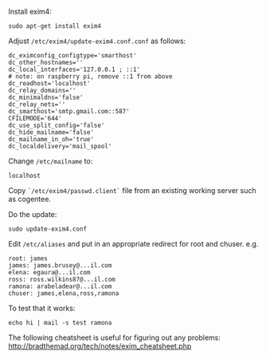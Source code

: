 Install exim4:
```
sudo apt-get install exim4
```
Adjust `/etc/exim4/update-exim4.conf.conf` as follows:
```
dc_eximconfig_configtype='smarthost'
dc_other_hostnames=''
dc_local_interfaces='127.0.0.1 ; ::1'
# note: on raspberry pi, remove ::1 from above
dc_readhost='localhost'
dc_relay_domains=''
dc_minimaldns='false'
dc_relay_nets=''
dc_smarthost='smtp.gmail.com::587'
CFILEMODE='644'
dc_use_split_config='false'
dc_hide_mailname='false'
dc_mailname_in_oh='true'
dc_localdelivery='mail_spool'
```
Change `/etc/mailname` to:
```
localhost
```
Copy `` `/etc/exim4/passwd.client` `` file from an existing working server such as cogentee.

Do the update:
```
sudo update-exim4.conf
```
Edit `/etc/aliases` and put in an appropriate redirect for root and chuser. e.g.
```
root: james
james: james.brusey@...il.com
elena: egaura@...il.com
ross: ross.wilkins87@...il.com
ramona: arabeladear@...il.com
chuser: james,elena,ross,ramona
```
To test that it works:
```
echo hi | mail -s test ramona
```

The following cheatsheet is useful for figuring out any problems: http://bradthemad.org/tech/notes/exim_cheatsheet.php